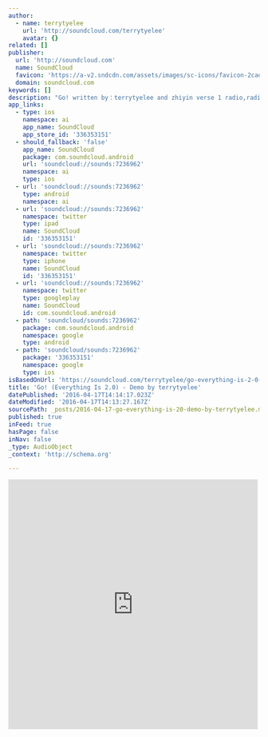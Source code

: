 ```yaml
---
author:
  - name: terrytyelee
    url: 'http://soundcloud.com/terrytyelee'
    avatar: {}
related: []
publisher:
  url: 'http://soundcloud.com'
  name: SoundCloud
  favicon: 'https://a-v2.sndcdn.com/assets/images/sc-icons/favicon-2cadd14b.ico'
  domain: soundcloud.com
keywords: []
description: "Go! written by：terrytyelee and zhiyin verse 1 radio,radio, play this song, play tjhis music all night long, i want the world to know that nothing's wrong."
app_links:
  - type: ios
    namespace: ai
    app_name: SoundCloud
    app_store_id: '336353151'
  - should_fallback: 'false'
    app_name: SoundCloud
    package: com.soundcloud.android
    url: 'soundcloud://sounds:7236962'
    namespace: ai
    type: ios
  - url: 'soundcloud://sounds:7236962'
    type: android
    namespace: ai
  - url: 'soundcloud://sounds:7236962'
    namespace: twitter
    type: ipad
    name: SoundCloud
    id: '336353151'
  - url: 'soundcloud://sounds:7236962'
    namespace: twitter
    type: iphone
    name: SoundCloud
    id: '336353151'
  - url: 'soundcloud://sounds:7236962'
    namespace: twitter
    type: googleplay
    name: SoundCloud
    id: com.soundcloud.android
  - path: 'soundcloud/sounds:7236962'
    package: com.soundcloud.android
    namespace: google
    type: android
  - path: 'soundcloud/sounds:7236962'
    package: '336353151'
    namespace: google
    type: ios
isBasedOnUrl: 'https://soundcloud.com/terrytyelee/go-everything-is-2-0-demo-copy'
title: 'Go! (Everything Is 2.0) - Demo by terrytyelee'
datePublished: '2016-04-17T14:14:17.023Z'
dateModified: '2016-04-17T14:13:27.167Z'
sourcePath: _posts/2016-04-17-go-everything-is-20-demo-by-terrytyelee.md
published: true
inFeed: true
hasPage: false
inNav: false
_type: AudioObject
_context: 'http://schema.org'

---
```

<iframe src="https://cdn.embedly.com/widgets/media.html?src=https%3A%2F%2Fw.soundcloud.com%2Fplayer%2F%3Fvisual%3Dtrue%26url%3Dhttp%253A%252F%252Fapi.soundcloud.com%252Ftracks%252F7236962%26show_artwork%3Dtrue&amp;url=https%3A%2F%2Fsoundcloud.com%2Fterrytyelee%2Fgo-everything-is-2-0-demo-copy&amp;image=http%3A%2F%2Fi1.sndcdn.com%2Fartworks-000135139399-0dbgx1-t500x500.jpg&amp;key=b7d04c9b404c499eba89ee7072e1c4f7&amp;type=text%2Fhtml&amp;schema=soundcloud" width="500" height="500" scrolling="no" frameborder="0" allowfullscreen="allowfullscreen" style=""></iframe>